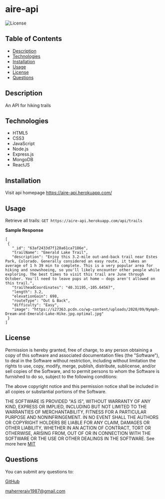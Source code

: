 # aire-api

![License](https://img.shields.io/badge/License-MIT-yellow.svg)

## Table of Contents

- [Description](#description)
- [Technologies](#technologies)
- [Installation](#installation)
- [Usage](#usage)
- [License](#license)
- [Questions](#questions)

## Description

An API for hiking trails

## Technologies

- HTML5
- CSS3
- JavaScript
- Node.js
- Express.js
- MongoDB
- ReactJS

## Installation

Visit api homepage https://aire-api.herokuapp.com/

## Usage

Retrieve all trails:
`GET https://aire-api.herokuapp.com/api/trails`

**Sample Response**

```
[
 {
   "_id": "63af2433d7f128a61ca7186e",
   "trailName": "Emerald Lake Trail",
   "description": "Enjoy this 3.2-mile out-and-back trail near Estes Park, Colorado. Generally considered an easy route, it takes an average of 1 h 39 min to complete. This is a very popular area for hiking and snowshoeing, so you'll likely encounter other people while exploring. The best times to visit this trail are June through October. You'll need to leave pups at home — dogs aren't allowed on this trail.",
   "trailheadCoordinates": "40.31195,-105.64567",
   "length": 3.2,
   "elevationGain": 698,
   "routeType": "Out & Back",
   "difficulty": "Easy",
   "image": "https://s27363.pcdn.co/wp-content/uploads/2020/09/Nymph-Dream-and-Emerald-Lake-Hike.jpg.optimal.jpg"
 }
]
```

## License

Permission is hereby granted, free of charge, to any person obtaining a copy of this software and associated
documentation files (the "Software"), to deal in the Software without restriction, including without limitation the rights
to use, copy, modify, merge, publish, distribute, sublicense, and/or sell copies of the Software, and to permit persons to
whom the Software is furnished to do so, subject to the following conditions:

The above copyright notice and this permission notice shall be included in all copies or substantial portions of the Software.

THE SOFTWARE IS PROVIDED "AS IS", WITHOUT WARRANTY OF ANY KIND, EXPRESS OR IMPLIED,
INCLUDING BUT NOT LIMITED TO THE WARRANTIES OF MERCHANTABILITY, FITNESS FOR A PARTICULAR
PURPOSE AND NONINFRINGEMENT. IN NO EVENT SHALL THE AUTHORS OR COPYRIGHT HOLDERS BE LIABLE
FOR ANY CLAIM, DAMAGES OR OTHER LIABILITY, WHETHER IN AN ACTION OF CONTRACT, TORT OR
OTHERWISE, ARISING FROM, OUT OF OR IN CONNECTION WITH THE SOFTWARE OR THE USE OR OTHER
DEALINGS IN THE SOFTWARE. See more here [MIT](https://opensource.org/licenses/MIT)

## Questions

You can submit any questions to:

[GitHub](https://github.com/mahiv87)

maherreraiv1987@gmail.com

